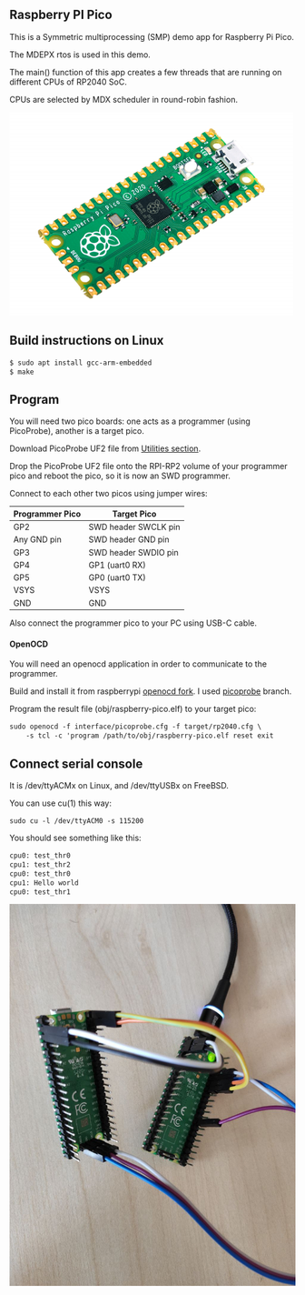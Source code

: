 ## Raspberry PI Pico

This is a Symmetric multiprocessing (SMP) demo app for Raspberry Pi Pico.

The MDEPX rtos is used in this demo.

The main() function of this app creates a few threads that are running on different CPUs of RP2040 SoC.

CPUs are selected by MDX scheduler in round-robin fashion.

![pico](https://raw.githubusercontent.com/machdep/raspberrypi-pico/master/images/pico.webp)

## Build instructions on Linux
    $ sudo apt install gcc-arm-embedded
    $ make

## Program

You will need two pico boards: one acts as a programmer (using PicoProbe), another is a target pico.

Download PicoProbe UF2 file from [Utilities section](https://www.raspberrypi.org/documentation/rp2040/getting-started/#board-specifications).

Drop the PicoProbe UF2 file onto the RPI-RP2 volume of your programmer pico and reboot the pico, so it is now an SWD programmer.

Connect to each other two picos using jumper wires:

| Programmer Pico | Target Pico                |
| --------------- | -------------------------- |
| GP2             | SWD header SWCLK pin       |
| Any GND pin     | SWD header GND pin         |
| GP3             | SWD header SWDIO pin       |
| GP4             | GP1 (uart0 RX)             |
| GP5             | GP0 (uart0 TX)             |
| VSYS            | VSYS                       |
| GND             | GND                        |

Also connect the programmer pico to your PC using USB-C cable.

#### OpenOCD

You will need an openocd application in order to communicate to the programmer.

Build and install it from raspberrypi [openocd fork](https://github.com/raspberrypi/openocd/). I used [picoprobe](https://github.com/raspberrypi/openocd/tree/picoprobe) branch.

Program the result file (obj/raspberry-pico.elf) to your target pico:

```
sudo openocd -f interface/picoprobe.cfg -f target/rp2040.cfg \
    -s tcl -c 'program /path/to/obj/raspberry-pico.elf reset exit
```

## Connect serial console

It is /dev/ttyACMx on Linux, and /dev/ttyUSBx on FreeBSD.

You can use cu(1) this way:
```
sudo cu -l /dev/ttyACM0 -s 115200
```

You should see something like this:

```
cpu0: test_thr0
cpu1: test_thr2
cpu0: test_thr0
cpu1: Hello world
cpu0: test_thr1
```

![pico](https://raw.githubusercontent.com/machdep/raspberrypi-pico/master/images/pico.jpg)
